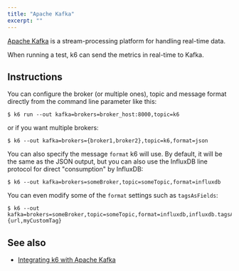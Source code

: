 ```yaml
---
title: "Apache Kafka"
excerpt: ""
---
```


[Apache Kafka](https://kafka.apache.org) is a stream-processing platform for handling real-time data.

When running a test, k6 can send the metrics in real-time to Kafka.

## Instructions

You can configure the broker (or multiple ones), topic and message format directly from the command line parameter like this:

<div class="code-group" data-props='{"labels": []}'>

```shell
$ k6 run --out kafka=brokers=broker_host:8000,topic=k6
```

</div>

or if you want multiple brokers:

<div class="code-group" data-props='{"labels": []}'>

```shell
$ k6 --out kafka=brokers={broker1,broker2},topic=k6,format=json
```

</div>

You can also specify the message `format` k6 will use. By default, it will be the same as the JSON output, but you can also use the InfluxDB line protocol for direct "consumption" by InfluxDB:


<div class="code-group" data-props='{"labels": []}'>

```shell
$ k6 --out kafka=brokers=someBroker,topic=someTopic,format=influxdb
```

</div>

You can even modify some of the `format` settings such as `tagsAsFields`:

<div class="code-group" data-props='{"labels": []}'>

```shell
$ k6 --out kafka=brokers=someBroker,topic=someTopic,format=influxdb,influxdb.tagsAsFields={url,myCustomTag}
```

</div>

## See also

- [Integrating k6 with Apache Kafka](https://k6.io/blog/integrating-k6-with-apache-kafka)